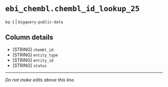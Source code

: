 # `ebi_chembl.chembl_id_lookup_25`
`bq-1` | `bigquery-public-data`

## Column details
* [STRING]    `chembl_id`
* [STRING]    `entity_type`
* [STRING]    `entity_id`
* [STRING]    `status`

-------------------------------------------------------------------------------
*Do not make edits above this line.*
